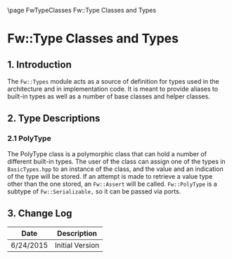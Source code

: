 \page FwTypeClasses Fw::Type Classes and Types
# Fw::Type Classes and Types

## 1. Introduction

The `Fw::Types` module acts as a source of definition for types used in the architecture and in implementation code. 
It is meant to provide aliases to built-in types as well as a number of base classes and helper classes.

## 2. Type Descriptions

### 2.1 PolyType

The PolyType class is a polymorphic class that can hold a number of different built-in types. 
The user of the class can assign one of the types in `BasicTypes.hpp` to an instance of the class, and the value and an indication of the type will be stored.
If an attempt is made to retrieve a value type other than the one stored, an `Fw::Assert` will be called.
`Fw::PolyType` is a subtype of `Fw::Serializable,` so it can be passed via ports.

## 3. Change Log

Date | Description
---- | -----------
6/24/2015 |  Initial Version



